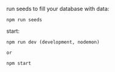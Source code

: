 run seeds to fill your database with data:

```
npm run seeds
```

start:

```
npm run dev (development, nodemon)

or

npm start
```